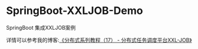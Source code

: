 # SpringBoot-XXLJOB-Demo

SpringBoot 集成XXLJOB案例

详情可以参考我的博客:[《分布式系列教程（17） - 分布式任务调度平台XXL-JOB》](https://blog.csdn.net/qq_20042935/article/details/103252538)
